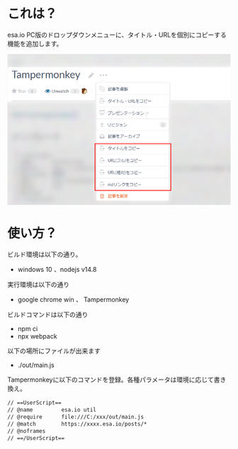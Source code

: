 # これは？

esa.io PC版のドロップダウンメニューに、タイトル・URLを個別にコピーする機能を追加します。

<img src="./readme-img/imgTemp-2020-08-30-04-00-28.png">

# 使い方？

ビルド環境は以下の通り。
- windows 10 、nodejs v14.8

実行環境は以下の通り
- google chrome win 、 Tampermonkey 

ビルドコマンドは以下の通り

- npm ci
- npx webpack

以下の場所にファイルが出来ます

- ./out/main.js

Tampermonkeyに以下のコマンドを登録。各種パラメータは環境に応じて書き換え。

```
// ==UserScript==
// @name         esa.io util
// @require      file:///C:/xxx/out/main.js
// @match        https://xxxx.esa.io/posts/*
// @noframes
// ==/UserScript==
```
